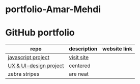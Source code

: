 # portfolio-Amar-Mehdi





# GitHub portfolio



| repo        | description    | website link |
| ------------- |-------------| -------------| 
| [javascript project](https://github.com/amariths/javascript-project)  | [visit site](https://amariths.github.io/javascript-project/) |  |
| [UX & UI-design project](https://github.com/amariths/UX-UI-projekt)     | centered      |  |
| zebra stripes | are neat      | 
